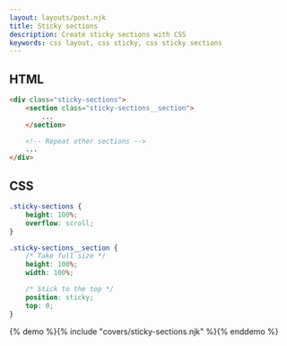 ```yaml
---
layout: layouts/post.njk
title: Sticky sections
description: Create sticky sections with CSS
keywords: css layout, css sticky, css sticky sections
---
```


## HTML

```html
<div class="sticky-sections">
    <section class="sticky-sections__section">
        ...
    </section>

    <!-- Repeat other sections -->
    ...
</div>
```

## CSS

```css
.sticky-sections {
    height: 100%;
    overflow: scroll;
}

.sticky-sections__section {
    /* Take full size */
    height: 100%;
    width: 100%;

    /* Stick to the top */
    position: sticky;
    top: 0;
}
```

{% demo %}{% include "covers/sticky-sections.njk" %}{% enddemo %}
